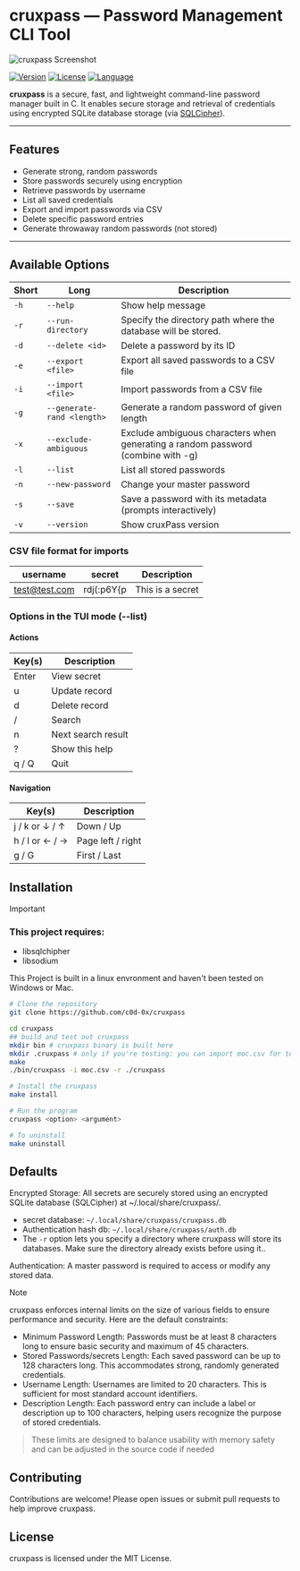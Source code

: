 # cruxpass — Password Management CLI Tool

![cruxpass Screenshot](https://raw.githubusercontent.com/c0d-0x/cruxpass/dev/resources/cruxpass.png)

[![Version](https://img.shields.io/badge/version-v1.0.0-blue.svg)](https://github.com/c0d-0x/cruxpass/releases)
[![License](https://img.shields.io/badge/license-MIT-green.svg)](LICENSE)
[![Language](https://img.shields.io/badge/language-C-blue.svg)](https://github.com/c0d-0x/cruxpass)

**cruxpass** is a secure, fast, and lightweight command-line password manager built in C. It enables secure storage and retrieval of credentials using encrypted SQLite database storage (via [SQLCipher](https://www.zetetic.net/sqlcipher/)).

---

## Features

- Generate strong, random passwords
- Store passwords securely using encryption
- Retrieve passwords by username
- List all saved credentials
- Export and import passwords via CSV
- Delete specific password entries
- Generate throwaway random passwords (not stored)

---

## Available Options

| Short | Long                       | Description                                                                      |
| ----- | -------------------------- | -------------------------------------------------------------------------------- |
| `-h`  | `--help`                   | Show help message                                                                |
| `-r`  | `--run-directory`          | Specify the directory path where the database will be stored.                    |
| `-d`  | `--delete <id>`            | Delete a password by its ID                                                      |
| `-e`  | `--export <file>`          | Export all saved passwords to a CSV file                                         |
| `-i`  | `--import <file>`          | Import passwords from a CSV file                                                 |
| `-g`  | `--generate-rand <length>` | Generate a random password of given length                                       |
| `-x`  | `--exclude-ambiguous`      | Exclude ambiguous characters when generating a random password (combine with -g) |
| `-l`  | `--list`                   | List all stored passwords                                                        |
| `-n`  | `--new-password`           | Change your master password                                             |
| `-s`  | `--save`                   | Save a password with its metadata (prompts interactively)                        |
| `-v`  | `--version`                | Show cruxPass version                                                            |

### CSV file format for imports

| username      | secret     | Description      |
| ------------- | ---------- | ---------------- |
| test@test.com | rdj(:p6Y{p | This is a secret |

### Options in the TUI mode (--list)

#### Actions

| Key(s) | Description        |
| ------ | ------------------ |
| Enter  | View secret        |
| u      | Update record      |
| d      | Delete record      |
| /      | Search             |
| n      | Next search result |
| ?      | Show this help     |
| q / Q  | Quit               |

#### Navigation

| Key(s)         | Description       |
| -------------- | ----------------- |
| j / k or ↓ / ↑ | Down / Up         |
| h / l or ← / → | Page left / right |
| g / G          | First / Last      |

## Installation

> [!IMPORTANT]
>
> ### This project requires:
>
> - libsqlchipher
> - libsodium
>
> This Project is built in a linux envronment and haven't been tested on Windows or Mac.

```bash
# Clone the repository
git clone https://github.com/c0d-0x/cruxpass

cd cruxpass
## build and test out cruxpass
mkdir bin # cruxpass binary is built here
mkdir .cruxpass # only if you're testing: you can import moc.csv for testing
make
./bin/cruxpass -i moc.csv -r ./cruxpass

# Install the cruxpass
make install

# Run the program
cruxpass <option> <argument>

# To uninstall
make uninstall
```

## Defaults

Encrypted Storage: All secrets are securely stored using an encrypted SQLite database (SQLCipher) at ~/.local/share/cruxpass/.

- secret database: `~/.local/share/cruxpass/cruxpass.db`
- Authentication hash db: `~/.local/share/cruxpass/auth.db`
- The `-r` option lets you specify a directory where cruxpass will store its databases. Make sure the directory already exists before using it..

Authentication: A master password is required to access or modify any stored data.

> [!NOTE]
> cruxpass enforces internal limits on the size of various fields to ensure performance and security. Here are the default constraints:
>
> - Minimum Password Length: Passwords must be at least 8 characters long to ensure basic security and maximum of 45 characters.
> - Stored Passwords/secrets Length: Each saved password can be up to 128 characters long. This accommodates strong, randomly generated credentials.
> - Username Length: Usernames are limited to 20 characters. This is sufficient for most standard account identifiers.
> - Description Length: Each password entry can include a label or description up to 100 characters, helping users recognize the purpose of stored credentials.

> These limits are designed to balance usability with memory safety and can be adjusted in the source code if needed

## Contributing

Contributions are welcome! Please open issues or submit pull requests to help improve cruxpass.

## License

cruxpass is licensed under the MIT License.
